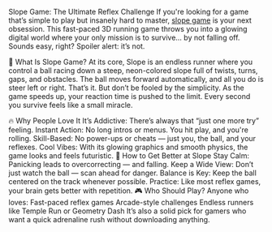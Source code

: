 Slope Game: The Ultimate Reflex Challenge
If you're looking for a game that’s simple to play but insanely hard to master, <a href="https://slope3.com">slope game</a> is your next obsession. This fast-paced 3D running game throws you into a glowing digital world where your only mission is to survive... by not falling off.
Sounds easy, right? Spoiler alert: it’s not.

🚀 What Is Slope Game?
At its core, Slope is an endless runner where you control a ball racing down a steep, neon-colored slope full of twists, turns, gaps, and obstacles. The ball moves forward automatically, and all you do is steer left or right. That’s it.
But don’t be fooled by the simplicity. As the game speeds up, your reaction time is pushed to the limit. Every second you survive feels like a small miracle.

🔥 Why People Love It
It’s Addictive: There’s always that “just one more try” feeling.
Instant Action: No long intros or menus. You hit play, and you're rolling.
Skill-Based: No power-ups or cheats — just you, the ball, and your reflexes.
Cool Vibes: With its glowing graphics and smooth physics, the game looks and feels futuristic.
🧠 How to Get Better at Slope
Stay Calm: Panicking leads to overcorrecting — and falling.
Keep a Wide View: Don’t just watch the ball — scan ahead for danger.
Balance is Key: Keep the ball centered on the track whenever possible.
Practice: Like most reflex games, your brain gets better with repetition.
🎮 Who Should Play?
Anyone who loves:
Fast-paced reflex games
Arcade-style challenges
Endless runners like Temple Run or Geometry Dash
It’s also a solid pick for gamers who want a quick adrenaline rush without downloading anything.
